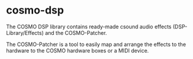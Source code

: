 # cosmo-dsp

The COSMO DSP library contains ready-made csound audio effects (DSP-Library/Effects) and the COSMO-Patcher.

The COSMO-Patcher is a tool to easily map and arrange the effects to the hardware to the COSMO hardware boxes or a MIDI device.
